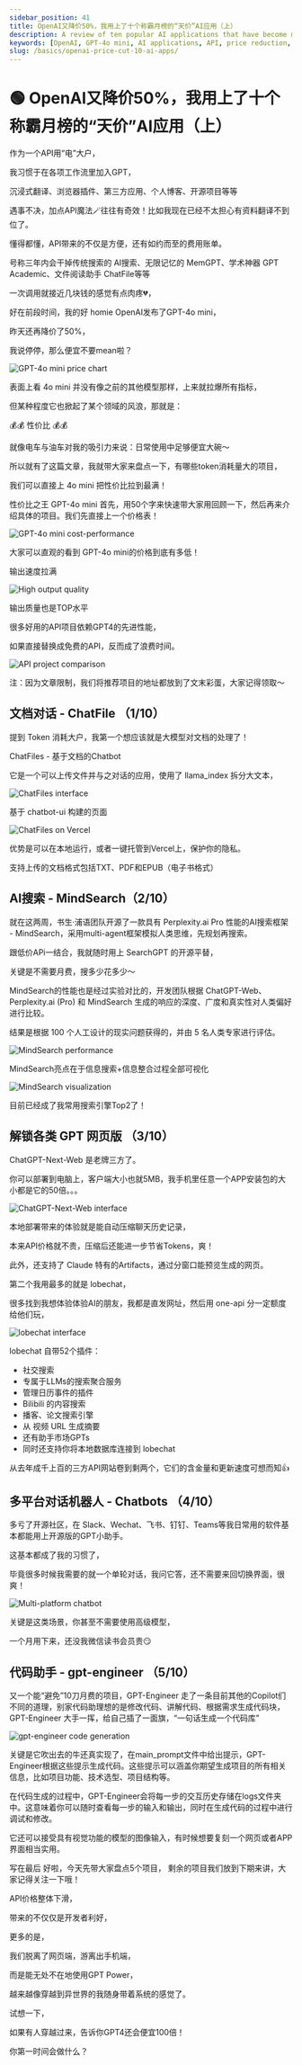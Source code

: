 ```yaml
---
sidebar_position: 41
title: OpenAI又降价50%，我用上了十个称霸月榜的“天价”AI应用（上）
description: A review of ten popular AI applications that have become more accessible with OpenAI's recent price cut, featuring GPT-4o mini's impressive cost-performance ratio.
keywords: [OpenAI, GPT-4o mini, AI applications, API, price reduction, AI tools, cost-effective AI]
slug: /basics/openai-price-cut-10-ai-apps/
---
```


# 🟢 OpenAI又降价50%，我用上了十个称霸月榜的“天价”AI应用（上）

作为一个API用“电”大户，

我习惯于在各项工作流里加入GPT，

沉浸式翻译、浏览器插件、第三方应用、个人博客、开源项目等等

遇事不决，加点API魔法🪄往往有奇效！比如我现在已经不太担心有资料翻译不到位了。

懂得都懂，API带来的不仅是方便，还有如约而至的费用账单。

号称三年内会干掉传统搜索的 AI搜索、无限记忆的 MemGPT、学术神器 GPT Academic、文件阅读助手 ChatFile等等

一次调用就接近几块钱的感觉有点肉疼💔，

好在前段时间，我的好 homie OpenAI发布了GPT-4o mini，

昨天还再降价了50%，

我说停停，那么便宜不要mean啦？

![GPT-4o mini price chart](https://cdn.jsdelivr.net/gh/donttal/imgbed/img/640-20240818001030408.jpeg)

表面上看 4o mini 并没有像之前的其他模型那样，上来就拉爆所有指标，

但某种程度它也掀起了某个领域的风浪，那就是：

💰💰 性价比 💰💰

就像电车与油车对我的吸引力来说：日常使用中足够便宜大碗～

所以就有了这篇文章，我就带大家来盘点一下，有哪些token消耗量大的项目，

我们可以直接上 4o mini 把性价比拉到最满！

性价比之王 GPT-4o mini
首先，用50个字来快速带大家用回顾一下，然后再来介绍具体的项目。我们先直接上一个价格表！

![GPT-4o mini cost-performance](https://cdn.jsdelivr.net/gh/donttal/imgbed/img/640-20240818001109263.png)

大家可以直观的看到 GPT-4o mini的价格到底有多低！

输出速度拉满

![High output quality](https://cdn.jsdelivr.net/gh/donttal/imgbed/img/640-20240818001135216.png)

输出质量也是TOP水平

很多好用的API项目依赖GPT4的先进性能，

如果直接替换成免费的API，反而成了浪费时间。

![API project comparison](https://cdn.jsdelivr.net/gh/donttal/imgbed/img/640-20240818001205899.png)

注：因为文章限制，我们将推荐项目的地址都放到了文末彩蛋，大家记得领取～


## 文档对话 - ChatFile （1/10）

提到 Token 消耗大户，我第一个想应该就是大模型对文档的处理了！

ChatFiles - 基于文档的Chatbot

它是一个可以上传文件并与之对话的应用，使用了 llama_index 拆分大文本，

![ChatFiles interface](https://cdn.jsdelivr.net/gh/donttal/imgbed/img/640-20240818001235268.png)

基于 chatbot-ui 构建的页面

![ChatFiles on Vercel](https://cdn.jsdelivr.net/gh/donttal/imgbed/img/640-20240818001244558.png)

优势是可以在本地运行，或者一键托管到Vercel上，保护你的隐私。

支持上传的文档格式包括TXT、PDF和EPUB（电子书格式）

## AI搜索 - MindSearch（2/10）

就在这两周，书生·浦语团队开源了一款具有 Perplexity.ai Pro 性能的AI搜索框架 - MindSearch，采用multi-agent框架模拟人类思维，先规划再搜索。

跟低价APi一结合，我就随时用上 SearchGPT 的开源平替，

关键是不需要月费，搜多少花多少～

MindSearch的性能也是经过实验对比的，开发团队根据 ChatGPT-Web、Perplexity.ai (Pro) 和 MindSearch 生成的响应的深度、广度和真实性对人类偏好进行比较。

结果是根据 100 个人工设计的现实问题获得的，并由 5 名人类专家进行评估。

![MindSearch performance](https://cdn.jsdelivr.net/gh/donttal/imgbed/img/640-20240818001259329.png)

MindSearch亮点在于信息搜索+信息整合过程全部可视化

![MindSearch visualization](https://cdn.jsdelivr.net/gh/donttal/imgbed/img/640-20240818001315689.png)

目前已经成了我常用搜索引擎Top2了！

## 解锁各类 GPT 网页版 （3/10）

ChatGPT-Next-Web 是老牌三方了。

你可以部署到电脑上，客户端大小也就5MB，我手机里任意一个APP安装包的大小都是它的50倍。。。

![ChatGPT-Next-Web interface](https://cdn.jsdelivr.net/gh/donttal/imgbed/img/640-20240818001348428.png)

本地部署带来的体验就是能自动压缩聊天历史记录，

本来API价格就不贵，压缩后还能进一步节省Tokens，爽！

此外，还支持了 Claude 特有的Artifacts，通过分窗口能预览生成的网页。

第二个我用最多的就是 lobechat，

很多找到我想体验体验AI的朋友，我都是直发网址，然后用 one-api 分一定额度给他们玩，

![lobechat interface](https://cdn.jsdelivr.net/gh/donttal/imgbed/img/640-20240818001407439.png)

lobechat 自带52个插件：

- 社交搜索
- 专属于LLMs的搜索聚合服务
- 管理日历事件的插件
- Bilibili 的内容搜索
- 播客、论文搜索引擎
- 从 视频 URL 生成摘要
- 还有助手市场GPTs
- 同时还支持你将本地数据库连接到 lobechat

从去年成千上百的三方API网站卷到剩两个，它们的含金量和更新速度可想而知👍

## 多平台对话机器人 - Chatbots （4/10）

多亏了开源社区，在 Slack、Wechat、飞书、钉钉、Teams等我日常用的软件基本都能用上开源版的GPT小助手。

这基本都成了我的习惯了，

毕竟很多时候我需要的就一个单轮对话，我问它答，还不需要来回切换界面，很爽！

![Multi-platform chatbot](https://cdn.jsdelivr.net/gh/donttal/imgbed/img/640-20240818001426905.jpeg)

关键是这类场景，你甚至不需要使用高级模型，

一个月用下来，还没我微信读书会员贵😏

## 代码助手 - gpt-engineer （5/10）

又一个能“避免”10刀月费的项目，GPT-Engineer 走了一条目前其他的Copilot们不同的道理，别家代码助理想的是修改代码、讲解代码、根据需求生成代码块，GPT-Engineer 大手一挥，给自己插了一面旗，“一句话生成一个代码库”

![gpt-engineer code generation](https://cdn.jsdelivr.net/gh/donttal/imgbed/img/640-20240818002335240.jpeg)

关键是它吹出去的牛还真实现了，在main_prompt文件中给出提示，GPT-Engineer根据这些提示生成代码。这些提示可以涵盖你期望生成项目的所有相关信息，比如项目功能、技术选型、项目结构等。

在代码生成的过程中，GPT-Engineer会将每一步的交互历史存储在logs文件夹中。这意味着你可以随时查看每一步的输入和输出，同时在生成代码的过程中进行调试和修改。

它还可以接受具有视觉功能的模型的图像输入，有时候想要复刻一个网页或者APP界面相当实用。

写在最后
好啦，今天先带大家盘点5个项目，
剩余的项目我们放到下期来讲，大家记得关注一下哦！

API价格整体下滑，

带来的不仅仅是开发者利好，

更多的是，

我们脱离了网页端，游离出手机端，

而是能无处不在地使用GPT Power，

越来越像穿越到异世界的我随身带着系统的感觉了。

试想一下，

如果有人穿越过来，告诉你GPT4还会便宜100倍！

你第一时间会做什么？